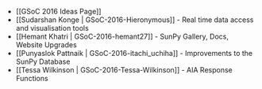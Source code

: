 * [[GSoC 2016 Ideas Page]]
* [[Sudarshan Konge | GSoC-2016-Hieronymous]] - Real time data access and visualisation tools
* [[Hemant Khatri | GSoC-2016-hemant27]] - SunPy Gallery, Docs, Website Upgrades
* [[Punyaslok Pattnaik | GSoC-2016-itachi_uchiha]] - Improvements to the SunPy Database
* [[Tessa Wilkinson | GSoC-2016-Tessa-Wilkinson]] - AIA Response Functions

